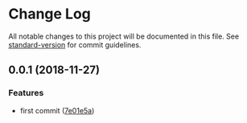 # Change Log

All notable changes to this project will be documented in this file. See [standard-version](https://github.com/conventional-changelog/standard-version) for commit guidelines.

<a name="0.0.1"></a>
## 0.0.1 (2018-11-27)


### Features

* first commit ([7e01e5a](https://github.com/Val-istar-Guo/rehype-prism/commit/7e01e5a))

